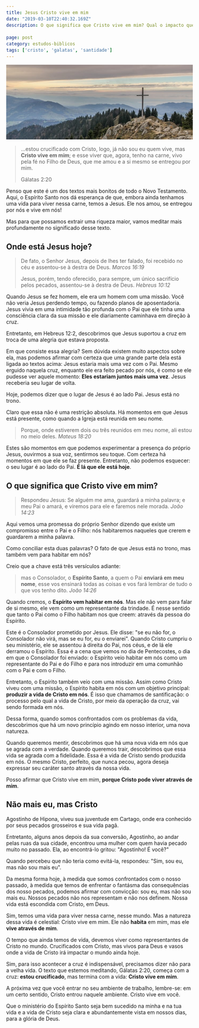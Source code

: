```yaml
---
title: Jesus Cristo vive em mim
date: "2019-03-10T22:40:32.169Z"
description: O que significa que Cristo vive em mim? Qual o impacto que essa verdade deve ter na minha vida?

page: post
category: estudos-biblicos
tags: ['cristo', 'galatas', 'santidade']
---
```


![Cruz em uma montanha](./cross-mountain.jpg)

> …estou crucificado com Cristo, logo, já não sou eu quem vive, mas **Cristo vive em mim**; e esse viver que, agora, tenho na carne, vivo pela fé no Filho de Deus, que me amou e a si mesmo se entregou por mim.
>
> Gálatas 2:20

Penso que este é um dos textos mais bonitos de todo o Novo Testamento. Aqui, o Espírito Santo nos dá esperança de que, embora ainda tenhamos uma vida para viver nessa carne, temos a Jesus. Ele nos amou, se entregou por nós e vive em nós!

Mas para que possamos extrair uma riqueza maior, vamos meditar mais profundamente no significado desse texto.

## Onde está Jesus hoje?

> De fato, o Senhor Jesus, depois de lhes ter falado, foi recebido no céu e assentou-se à destra de Deus.
> *Marcos 16:19*
>
> Jesus, porém, tendo oferecido, para sempre, um único sacrifício pelos pecados, assentou-se à destra de Deus.
> *Hebreus 10:12*

Quando Jesus se fez homem, ele era um homem com uma missão. Você não veria Jesus perdendo tempo, ou fazendo planos de aposentadoria. Jesus vivia em uma intimidade tão profunda com o Pai que ele tinha uma consciência clara da sua missão e ele diariamente caminhava em direção à cruz.

Entretanto, em Hebreus 12:2, descobrimos que Jesus suportou a cruz em troca de uma alegria que estava proposta.

Em que consiste essa alegria? Sem dúvida existem muito aspectos sobre ela, mas podemos afirmar com certeza que uma grande parte dela está ligada ao textos acima: Jesus estaria mais uma vez com o Pai. Mesmo erguido naquela cruz, enquanto ele era feito pecado por nós, é como se ele pudesse ver aquele momento: **Eles estariam juntos mais uma vez**. Jesus receberia seu lugar de volta.

Hoje, podemos dizer que o lugar de Jesus é ao lado Pai. Jesus está no trono.

Claro que essa não é uma restrição absoluta. Há momentos em que Jesus está presente, como quando a Igreja está reunida em seu nome.

> Porque, onde estiverem dois ou três reunidos em meu nome, ali estou no meio deles.
> *Mateus 18:20*

Estes são momentos em que podemos experimentar a presença do próprio Jesus, ouvirmos a sua voz, sentirmos seu toque. Com certeza há momentos em que ele se faz presente. Entretanto, não podemos esquecer: o seu lugar é ao lado do Pai. **É lá que ele está hoje**.

## O que significa que Cristo vive em mim?

> Respondeu Jesus: Se alguém me ama, guardará a minha palavra; e meu Pai o amará, e viremos para ele e faremos nele morada.
> *João 14:23*

Aqui vemos uma promessa do próprio Senhor dizendo que existe um compromisso entre o Pai e o Filho: nós habitaremos naqueles que crerem e guardarem a minha palavra.

Como conciliar esta duas palavras? O fato de que Jesus está no trono, mas também vem para habitar em nós?

Creio que a chave está três versículos adiante:

> mas o Consolador, o **Espírito Santo**, a quem o Pai **enviará em meu nome**, esse vos ensinará todas as coisas e vos fará lembrar de tudo o que vos tenho dito. *João 14:26*

Quando cremos, o **Espírito vem habitar em nós**. Mas ele não vem para falar de si mesmo, ele vem como um representante da trindade. É nesse sentido que tanto o Pai como o Filho habitam nos que creem: através da pessoa do Espírito.

Este é o Consolador prometido por Jesus. Ele disse: "se eu não for, o Consolador não virá, mas se eu for, eu o enviarei". Quando Cristo cumpriu o seu ministério, ele se assentou à direita do Pai, nos céus, e de lá ele derramou o Espírito. Essa é a cena que vemos no dia de Pentecostes, o dia em que o Consolador foi enviado: o Espírito veio habitar em nós como um representante do Pai e do Filho e para nos introduzir em uma comunhão com o Pai e com o Filho.

Entretanto, o Espírito também veio com uma missão. Assim como Cristo viveu com uma missão, o Espírito habita em nós com um objetivo principal: **produzir a vida de Cristo em nós**. É isso que chamamos de santificação: o processo pelo qual a vida de Cristo, por meio da operação da cruz, vai sendo formada em nós.

Dessa forma, quando somos confrontados com os problemas da vida, descobrimos que há um novo princípio agindo em nosso interior, uma nova natureza.

Quando queremos mentir, descobrimos que há uma nova vida em nós que se agrada com a verdade. Quando queremos trair, descobrimos que essa vida se agrada com a fidelidade. Essa é a vida de Cristo sendo produzida em nós. O mesmo Cristo, perfeito, que nunca pecou, agora deseja expressar seu caráter santo através da nossa vida.

Posso afirmar que Cristo vive em mim, **porque Cristo pode viver através de mim**.

## Não mais eu, mas Cristo

Agostinho de Hipona, viveu sua juventude em Cartago, onde era conhecido por seus pecados grosseiros e sua vida pagã.

Entretanto, alguns anos depois da sua conversão, Agostinho, ao andar pelas ruas da sua cidade, encontrou uma mulher com quem havia pecado muito no passado. Ela, ao encontrá-lo gritou: "Agostinho! É você?"

Quando percebeu que não teria como evitá-la, respondeu: "Sim, sou eu, mas não sou mais eu".

Da mesma forma hoje, à medida que somos confrontados com o nosso passado, à medida que temos de enfrentar o fantásma das consequências dos nosso pecados, podemos afirmar com convicção: sou eu, mas não sou mais eu. Nossos pecados não nos representam e não nos definem. Nossa vida está escondida com Cristo, em Deus.

Sim, temos uma vida para viver nessa carne, nesse mundo. Mas a natureza dessa vida é celestial: Cristo vive em mim. Ele não **habita** em mim, mas ele **vive através de mim**.

O tempo que ainda temos de vida, devemos viver como representantes de Cristo no mundo. Crucificados com Cristo, mas vivos para Deus e vasos onde a vida de Cristo irá impactar o mundo ainda hoje.

Sim, para isso acontecer a cruz é indispensável, precisamos dizer não para a velha vida. O texto que estemos meditando, Gálatas 2:20, começa com a cruz: **estou crucificado**, mas termina com a vida: **Cristo vive em mim**.

A próxima vez que você entrar no seu ambiente de trabalho, lembre-se: em um certo sentido, Cristo entrou naquele ambiente. Cristo vive em você.

Que o ministério do Espírito Santo seja bem sucedido na minha e na tua vida e a vida de Cristo seja clara e abundantemente vista em nossos dias, para a glória de Deus.